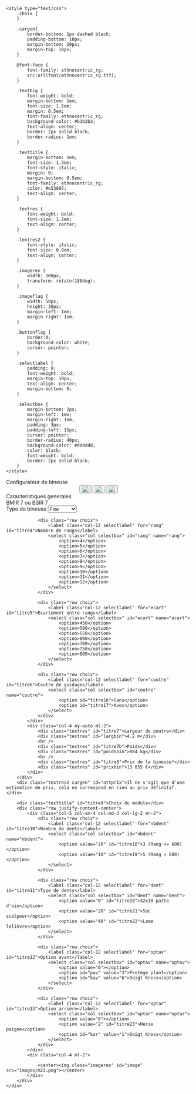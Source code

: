 <!DOCTYPE html>
<html>
<head>
	<meta charset="utf-8">
	<meta name="viewport" content="width=device width, initial-scale=1">
	<title>Configurateur de bineuse</title>
	<link rel="stylesheet" href="https://maxcdn.bootstrapcdn.com/bootstrap/4.0.0/css/bootstrap.min.css" integrity="sha384-Gn5384xqQ1aoWXA+058RXPxPg6fy4IWvTNh0E263XmFcJlSAwiGgFAW/dAiS6JXm" crossorigin="anonymous">
	<script src="https://code.jquery.com/jquery-3.2.1.slim.min.js" integrity="sha384-KJ3o2DKtIkvYIK3UENzmM7KCkRr/rE9/Qpg6aAZGJwFDMVNA/GpGFF93hXpG5KkN" crossorigin="anonymous"></script>
	<script src="https://cdnjs.cloudflare.com/ajax/libs/popper.js/1.12.9/umd/popper.min.js" integrity="sha384-ApNbgh9B+Y1QKtv3Rn7W3mgPxhU9K/ScQsAP7hUibX39j7fakFPskvXusvfa0b4Q" crossorigin="anonymous"></script>
	<script src="https://maxcdn.bootstrapcdn.com/bootstrap/4.0.0/js/bootstrap.min.js" integrity="sha384-JZR6Spejh4U02d8jOt6vLEHfe/JQGiRRSQQxSfFWpi1MquVdAyjUar5+76PVCmYl" crossorigin="anonymous"></script>
	<script src="https://ajax.googleapis.com/ajax/libs/jquery/3.5.0/jquery.min.js"></script>

	<style type="text/css">
		.choix {
		}

		.cargen{
			border-bottom: 1px dashed black;
			padding-bottom: 10px;
			margin-bottom: 10px;
			margin-top: 10px;
		}

		@font-face {
			font-family: ethnocentric_rg;
			src:url(font/ethnocentric_rg.ttf);
		}

		.textbig {
			font-weight: bold;
			margin-bottom: 1em;
			font-size: 1.5em;
			margin: 0.5em;
			font-family: ethnocentric_rg;
			background-color: #b3b3b3;
			text-align: center;
			border: 2px solid black;
			border-radius: 1em;
		}

		.texttitle {
			margin-bottom: 1em;
			font-size: 1.3em;
			font-style: italic;
			margin: 0;
			margin-bottom: 0.5em;
			font-family: ethnocentric_rg;
			color: #e53607;
			text-align: center;
		}

		.textres {
			font-weight: bold;
			font-size: 1.2em;
			text-align: center;
		}

		.textres2 {
			font-style: italic;
			font-size: 0.8em;
			text-align: center;
		}

		.imageres {
			width: 100px;
			transform: rotate(180deg);
		}

		.imageflag {
			width: 50px;
			height: 30px;
			margin-left: 1em;
			margin-right: 1em;
		}

		.buttonflag {
			border:0;
			background-color: white;
			cursor: pointer;
		}

		.selectlabel {
			padding: 0;
			font-weight: bold;
			margin-top: 10px;
			text-align: center;
			margin-bottom: 0;
		}

		.selectbox {
			margin-bottom: 2px;
			margin-left: 1em;
			margin-right: 1em;
			padding: 3px;
			padding-left: 15px;
			cursor: pointer;
			border-radius: 40px;
			background-color: #dddddd;
			color: black;
			font-weight: bold;
			border: 2px solid black;
		}
	</style>

</head>

<body>
	<div class="col mb-3">
		<div class="textbig" id="titre1">Configurateur de bineuse</div>
		<center>
			<button class="buttonflag">
				<img class="imageflag" id="flagfr" src="images/flag-fr.png">
			</button>
			<button class="buttonflag">
				<img class="imageflag" id="flages" src="images/flag-es.png">
			</button>
			<button class="buttonflag">
				<img class="imageflag" id="flagen" src="images/flag-en.png">
			</button>
		</center>
		<div class="texttitle" id="titre2">Caracteristiques generales</div>
		<div class="texttitle" id="nombin">BMIR 7 ou BSIR 7</div>
		<div class="row justify-content-center">
			<div class="col-5 col-sm-4 col-md-3 col-lg-2 my-auto mr-2">
				<div class="row choix">
					<label class="col-12 selectlabel" for="type" id="titre3">Type de bineuse</label>
					<select class="col selectbox" id="type" name="type">
						<option id="titre14">Fixe</option>
						<option id="titre15">Repliable</option>
					</select>
				</div>
				
				<div class="row choix">
					<label class="col-12 selectlabel" for="rang" id="titre4">Nombre de rangs</label>
					<select class="col selectbox" id="rang" name="rang">
						<option>4</option>
						<option>5</option>
						<option>6</option>
						<option>7</option>
						<option>8</option>
						<option>9</option>
						<option>10</option>
						<option>11</option>
						<option>12</option>
					</select>
				</div>
				
				<div class="row choix">
					<label class="col-12 selectlabel" for="ecart" id="titre5">Ecartement entre rangs</label>
					<select class="col selectbox" id="ecart" name="ecart">
						<option>450</option>
						<option>500</option>
						<option>550</option>
						<option>600</option>
						<option>700</option>
						<option>750</option>
						<option>800</option>
					</select>
				</div>

				<div class="row choix">
					<label class="col-12 selectlabel" for="coutre" id="titre6">Coutre de guidage</label>
					<select class="col selectbox" id="coutre" name="coutre">
						<option id="titre16">Sans</option>
						<option id="titre17">Avec</option>
					</select>
				</div>
			</div>
			<div class="col-4 my-auto ml-2">
				<div class="textres" id="titre7">Largeur de poutre</div>
				<div class="textres" id="largbin">4.2 m</div>
				<hr />
				<div class="textres" id="titre7b">Poids</div>
				<div class="textres" id="poidsbin">884 kg</div>
				<hr />
				<div class="textres" id="titre8">Prix de la bineuse*</div>
				<div class="textres" id="prixbin">13 855 €</div>
			</div>
		</div>
		<div class="textres2 cargen" id="attprix">Il ne s'agit que d'une estimation de prix, cela ne correspond en rien au prix définitif.</div>
		
		<div class="texttitle" id="titre9">Choix du module</div>
		<div class="row justify-content-center">
			<div class="col-5 col-sm-4 col-md-3 col-lg-2 mr-2">
				<div class="row choix">
					<label class="col-12 selectlabel" for="nbdent" id="titre10">Nombre de dents</label>
					<select class="col selectbox" id="nbdent" name="nbdent">
						<option value="20" id="titre18">3 (Rang <= 600)</option>
						<option value="10" id="titre19">5 (Rang > 600)</option>
					</select>
				</div>
				
				<div class="row choix">
					<label class="col-12 selectlabel" for="dent" id="titre11">Type de dents</label>
					<select class="col selectbox" id="dent" name="dent">
						<option value="0" id="titre20">32x10 patte d'oie</option>
						<option value="20" id="titre21">Soc scalpeur</option>
						<option value="40" id="titre22">Lame lelièvre</option>
					</select>
				</div>
				
				<div class="row choix">
					<label class="col-12 selectlabel" for="optav" id="titre12">Option avant</label>
					<select class="col selectbox" id="optav" name="optav">
						<option value="0"></option>
						<option id="pav" value="3">Protège plant</option>
						<option id="kav" value="6">Doigt Kress</option>
					</select>
				</div>
				
				<div class="row choix">
					<label class="col-12 selectlabel" for="optar" id="titre13">Option arrière</label>
					<select class="col selectbox" id="optar" name="optar">
						<option value="0"></option>
						<option value="2" id="titre23">Herse peigne</option>
						<option id="kar" value="1">Doigt Kress</option>
					</select>
				</div>
			</div>
			<div class="col-4 ml-2">
				
				<center><img class="imageres" id="image" src="images/m23.png"></center>
			</div>
		</div>
	</div>
</body>
</html>

<script>
	$(document).ready(function(){
		var nb = 0;
		var prixini = parseInt(13855);
		var milleprixini = parseInt(prixini / 1000);
		var centprixini = ("000" + (prixini - (milleprixini * 1000))).slice(-3);
		$('#rang').val(7);
		$('#prixbin').text(milleprixini + ' ' + centprixini + ' €');
		$('#ecart').val(500);
		$('#type').val('Repliable');
		$('#optav').val(3);
		$('select').on('change',function(){
			var poids = 0;
			var poidstot = 0;
			var prix = 0;
			var prixtot = 0;
			$('option').prop('disabled',false);
			var dent = parseInt($('#dent').val());
			var optav = parseInt($('#optav').val());
			var optar = parseInt($('#optar').val());
			var nbdent = parseInt($('#nbdent').val());
			var rang = parseInt($('#rang').val());
			var ecart = parseInt($('#ecart').val());
			var type = $('#type').val();
			var coutre = $('#coutre').val();
			if (dent == 40) {
				if (optav !== 0) {
					$('#optav').val(0);
					optav = 0;
				}
				$('#pav').prop('disabled',true);
				$('#kav').prop('disabled',true);
			} else if (optav == 6) {
				if (optar == 1) {
					$('#optar').val(0);
					optar = 0;
				}
				$('#kar').prop('disabled',true);
			}  else if (optar == 1) {
				if (optav == 6) {
					$('#optav').val(0);
					optav = 0;
				}
				$('#kav').prop('disabled',true);
			}
			nb = dent + optav + optar + nbdent;
			var image = 'images/m'+nb+'.png';
			$('#image').attr('src',image);

			if (nbdent == 10) {
				var nbd = 5;
				var dentmoins = 4;
				prix += 850;
				poids += 51.12;
				var poidsmoins = 5.37;
			} else {
				var nbd = 3;
				var dentmoins = 2;
				prix += 850;
				poids += 48.06;
				var poidsmoins = 2.31;
			}
			if (dent == 0) {
				prix += 116;
				if(nbd == 5){
					prix += 73;
				}
				poids += 3.4 * nbd;
				poidsmoins += 3.4 * dentmoins;
			} else if (dent == 20) {
				prix += 317;
				if(nbd == 5){
					prix += 202;
				}
				poids += 4.15 * nbd;
				poidsmoins += 4.15 * dentmoins;
			} else {
				if (nbd == 5) {
					prix += 548;
					poids += 22.01;
					poidsmoins += 17.86;
				} else {
					prix += 375;
					poids += 13.71;
					poidsmoins += 9.56;
				}
			}
			if (optav == 3){
				prix += 269;
				poids += 16.7;
				poidsmoins += 16.7;
			} else if (optav == 6) {
				prix += 799;
				poids += 17.15;
				poidsmoins += 17.15;
			}
			if (optar == 1) {
				prix += 924;
				poids += 22.2;
				poidsmoins += 22.2;
			} else if (optar == 2) {
				if (nbd == 5){
					prix += 462;
					poids += 9.03;
				} else {
					prix += 375;
					poids += 8.31;
				}
			}
			prix *= 100;
			prix = parseInt(prix);
			prix /= 100;
			poids *= 100;
			poids = parseInt(poids);
			poids /= 100;
			

			var larg = ecart * rang / 100;
			larg = parseInt(larg);
			larg += 2;
			larg /= 10;
			if (type == 'Fixe' || type == 'Fija' || type == 'Fixed') {
				var rampe = [3.5,4.2,5,6,6.6,7.4];
				for (var i = 0; i < rampe.length; i++) {
					if (larg <= rampe[i]) {
						larg = rampe[i];
						prixtot = 1130;
						i = rampe.length;
					}
				}
				poidstot = parseInt(80.86 + (24.22 * larg) + ((rang + 1) * poids) - poidsmoins);
			} else {
				var rampe = [4.2,5,6,6.6];
				for (var i = 0; i < rampe.length; i++) {
					if (larg <= rampe[i]) {
						larg = rampe[i];
						prixtot = 4000 + (11 * larg);
						i = rampe.length;
					}
				}
				poidstot = parseInt(368.92 - (24.22 * (6.6 - larg)) + ((rang + 1) * poids) - poidsmoins);
			}
			prixtot = parseInt(prixtot);
			if (coutre == "Avec" || coutre == 'Con' || coutre == 'With') {
				prixtot += 1221;
				poidstot += 96.36;
				poidstot = parseInt(poidstot);
			}
			prixtot += (rang + 1) * prix;
			prixtot = parseInt(prixtot);
			if(rang > 10){
				prixtot += 533;
			}
			prixtot = parseInt(prixtot);

			if (poidstot >= 1000){
				var mille = parseInt(poidstot/1000);
				var cent = ("000" + (poidstot - (mille * 1000))).slice(-3);
				$('#poidsbin').text(mille + ' ' + cent + ' kg');
			} else {
				$('#poidsbin').text(poidstot + ' kg');
			}

			$('#largbin').text(larg+' m');
			if (((type == 'Fixe' || type == 'Fija' || type == 'Fixed') && larg > 7.4) || ((type == 'Repliable' || type == 'Plegable' || type == 'Folding') && larg > 6.6)) {
				if (type == 'Fixe' || type == 'Repliable') {
					$('#prixbin').text('Nous consulter');
				}
				if (type == 'Fija' || type == 'Plegable') {
					$('#prixbin').text('Contáctenos');
				}
				if (type == 'Fixed' || type == 'Folding') {
					$('#prixbin').text('Contact us');
				}
			} else {
				if (prixtot >= 1000){
					var milleprixtot = parseInt(prixtot/1000);
					var centprixtot = ("000" + (prixtot - (milleprixtot * 1000))).slice(-3);
					$('#prixbin').text(milleprixtot + ' ' + centprixtot + ' €');
				} else {
					$('#prixbin').text(prixtot + ' €');
				}
			}

			if(ecart >= 600){
				if(type == 'Fixe'){
					$('#nombin').text('BLI ' + rang);
				} else {
					$('#nombin').text('BLIR ' + rang);
				}
			} else {
				if(type == 'Fixe'){
					$('#nombin').text('BMI ' + rang + ' ou BSI ' + rang);
				} else {
					$('#nombin').text('BMIR ' + rang + ' ou BSIR ' + rang);
				}
			}

		});
		$('#flagfr').on('click',function(){
			$('#titre1').text('Configurateur de bineuse');
			$('#titre2').text('Caracteristiques generales');
			$('#titre3').text('Type de bineuse');
			$('#titre4').text('Nombre de rangs');
			$('#titre5').text('Ecartement entre rangs');
			$('#titre6').text('Coutre de guidage');
			$('#titre7').text('Largeur de poutre');
			$('#titre7b').text('Poids');
			$('#titre8').text('Prix de la bineuse*');
			$('#titre9').text('Choix du module');
			$('#titre10').text('Nombre de dents');
			$('#titre11').text('Type de dents');
			$('#titre12').text('Option avant');
			$('#titre13').text('Option arrière');
			$('#titre14').text('Fixe');
			$('#titre15').text('Repliable');
			$('#titre16').text('Sans');
			$('#titre17').text('Avec');
			$('#titre18').text('3 (Rang <= 600)');
			$('#titre19').text('5 (Rang > 600)');
			$('#titre20').text("32x10 patte d'oie");
			$('#titre21').text('Soc scalpeur');
			$('#titre22').text('Lame lelièvre');
			$('#titre23').text('Herse peigne');
			$('#pav').text('Protège plant');
			$('#kav').text('Doigt Kress');
			$('#kar').text('Doigt Kress');
			var prixbin = $('#prixbin').text();
			if (prixbin == 'Contáctenos' || prixbin == 'Contact us') {
				$('#prixbin').text('Nous consulter');
			}
			$('#attprix').text("*Il ne s'agit que d'une estimation de prix, cela ne correspond en rien au prix définitif.");
		});
		$('#flages').on('click',function(){
			$('#titre1').text('Configurador de binadora');
			$('#titre2').text('Principales características');
			$('#titre3').text('Tipo de la binadora');
			$('#titre4').text('Número de filas');
			$('#titre5').text('Separación entre filas');
			$('#titre6').text('Cuchillas de guía');
			$('#titre7').text('Anchura de la viga');
			$('#titre7b').text('Peso');
			$('#titre8').text('Precio de la binadora*');
			$('#titre9').text('Selección de los módulos');
			$('#titre10').text('Número de brazos');
			$('#titre11').text('Tipo de brazos');
			$('#titre12').text('Opción delantera');
			$('#titre13').text('Opción trasera');
			$('#titre14').text('Fija');
			$('#titre15').text('Plegable');
			$('#titre16').text('Sin');
			$('#titre17').text('Con');
			$('#titre18').text('3 (Filas <= 600)');
			$('#titre19').text('5 (Filas > 600)');
			$('#titre20').text("32x10 pata de ganso");
			$('#titre21').text('Rejas tipo golondrina');
			$('#titre22').text('Láminas relieve');
			$('#titre23').text('Peine trasero');
			$('#pav').text('Protector de plantas');
			$('#kav').text('Dedos Kress');
			$('#kar').text('Dedos Kress');
			var prixbin = $('#prixbin').text();
			if (prixbin == 'Nous consulter' || prixbin == 'Contact us') {
				$('#prixbin').text('Contáctenos');
			}
			$('#attprix').text("*Esto es solo una estimación, no corresponde al precio final.");
		});
		$('#flagen').on('click',function(){
			$('#titre1').text('Cultivator configurator');
			$('#titre2').text('Main features');
			$('#titre3').text('Cultivator model');
			$('#titre4').text('Number of rows');
			$('#titre5').text('Inter row spacing');
			$('#titre6').text('Disc coulter');
			$('#titre7').text('Width');
			$('#titre7b').text('Weight');
			$('#titre8').text('Cultivator price*');
			$('#titre9').text('Unit selection');
			$('#titre10').text('Number of tines');
			$('#titre11').text('Type of tines');
			$('#titre12').text('Front option');
			$('#titre13').text('Back option');
			$('#titre14').text('Fixed');
			$('#titre15').text('Folding');
			$('#titre16').text('Without');
			$('#titre17').text('With');
			$('#titre18').text('3 (Rows <= 600)');
			$('#titre19').text('5 (Rows > 600)');
			$('#titre20').text("32x10 duckfoot");
			$('#titre21').text('Shovel');
			$('#titre22').text('Lelièvre blade');
			$('#titre23').text('Following harrow');
			$('#pav').text('Plant protection disc');
			$('#kav').text('Kress fingerweeder');
			$('#kar').text('Kress fingerweeder');
			var prixbin = $('#prixbin').text();
			if (prixbin == 'Contáctenos' || prixbin == 'Nous consulter') {
				$('#prixbin').text('Contact us');
			}
			$('#attprix').text("*This is only a price estimate, it does not correspond to the final price.");
		});
	});
</script>

